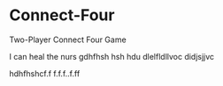 # Connect-Four
Two-Player Connect Four Game


I can heal the nurs
gdhfhsh hsh hdu 
dlelfldllvoc
didjsjjvc

hdhfhshcf.f
f.f.f..f.ff